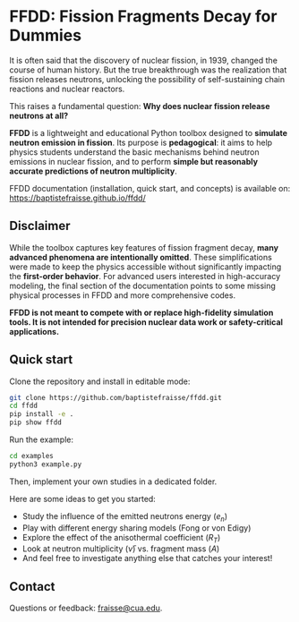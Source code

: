 # **FFDD: Fission Fragments Decay for Dummies**  

It is often said that the discovery of nuclear fission, in 1939, changed the course of human history. But the true breakthrough was the realization that fission releases neutrons, unlocking the possibility of self-sustaining chain reactions and nuclear reactors. 

This raises a fundamental question: **Why does nuclear fission release neutrons at all?**

**FFDD** is a lightweight and educational Python toolbox designed to **simulate neutron emission in fission**. Its purpose is **pedagogical**: it aims to help physics students understand the basic mechanisms behind neutron emissions in nuclear fission, and to perform **simple but reasonably accurate predictions of neutron multiplicity**.


FFDD documentation (installation, quick start, and concepts) is available on: https://baptistefraisse.github.io/ffdd/

## **Disclaimer**  

While the toolbox captures key features of fission fragment decay, **many advanced phenomena are intentionally omitted**. These simplifications were made to keep the physics accessible without significantly impacting the **first-order behavior**. For advanced users interested in high-accuracy modeling, the final section of the documentation points to some missing physical processes in FFDD and more comprehensive codes.

**FFDD is not meant to compete with or replace high-fidelity simulation tools. It is not intended for precision nuclear data work or safety-critical applications.**

## Quick start

Clone the repository and install in editable mode:

```bash
git clone https://github.com/baptistefraisse/ffdd.git
cd ffdd
pip install -e .
pip show ffdd
```

Run the example:

```bash
cd examples
python3 example.py
```

Then, implement your own studies in a dedicated folder. 

Here are some ideas to get you started:

- Study the influence of the emitted neutrons energy ($e_n$)
- Play with different energy sharing models (Fong or von Edigy)
- Explore the effect of the anisothermal coefficient ($R_T$)
- Look at neutron multiplicity ($\bar\nu$) vs. fragment mass ($A$) 
- And feel free to investigate anything else that catches your interest!

## Contact

Questions or feedback: fraisse@cua.edu.